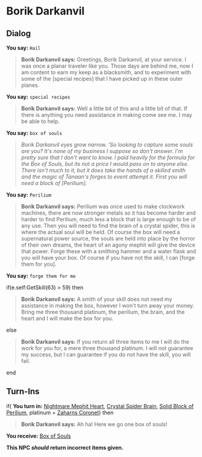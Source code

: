 # Borik Darkanvil
## Dialog

**You say:** `Hail`



>**Borik Darkanvil says:** Greetings, Borik Darkanvil, at your service. I was once a planar traveler like you. Those days are behind me, now I am content to earn my keep as a blacksmith, and to experiment with some of the [special recipes] that I have picked up in these outer planes.

**You say:** `special recipes`



>**Borik Darkanvil says:** Well a little bit of this and a little bit of that. If there is anything you need assistance in making come see me. I may be able to help.

**You say:** `box of souls`



>*Borik Darkanvil eyes grow narrow. 'So looking to capture some souls are you? It's none of my business I suppose so don't answer. I'm pretty sure that I don't want to know. I paid heavily for the formula for the Box of Souls, but its not a price I would pass on to anyone else. There isn't much to it, but it does take the hands of a skilled smith and the magic of Tanaan's forges to event attempt it. First you will need a block of [Perilium].*

**You say:** `Perilium`



>**Borik Darkanvil says:** Perilium was once used to make clockwork machines, there are now stronger metals so it has become harder and harder to find Perilium, much less a block that is large enough to be of any use. Then you will need to find the brain of a crystal spider, this is where the actual soul will be held. Of course the box will need a supernatural power source, the souls are held into place by the horror of their own dreams, the heart of an agony mephit will give the device that power. Forge these with a smithing hammer and a water flask and you will have your box. Of course if you have not the skill, I can [forge them for you].

**You say:** `forge them for me`



if(e.self:GetSkill(63) > 59) then



>**Borik Darkanvil says:** A smith of your skill does not need my assistance in making the box, however I won't turn away your money. Bring me three thousand platinum, the perilium, the brain, and the heart and I will make the box for you.


else



>**Borik Darkanvil says:** If you return all three items to me I will do the work for you for, a mere three thousand platinum. I will not guarantee my success, but I can guarantee if you do not have the skill, you will fail.

end

## Turn-Ins



if( **You turn in:** [Nightmare Mephit Heart](/item/29228), [Crystal Spider Brain](/item/29229), [Solid Block of Perilium](/item/29230), platinum =  [Zaharns Coronet](/item/3000)) then


>**Borik Darkanvil says:** Ah ha! Here we go one box of souls!


 **You receive:**  [Box of Souls](/item/29281) 

**This NPC *should* return incorrect items given.**





